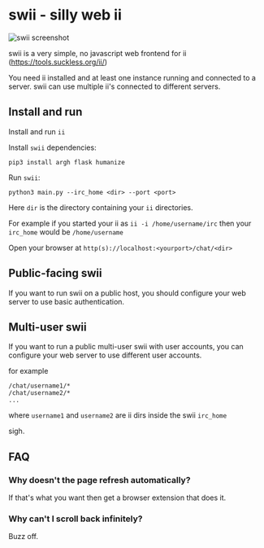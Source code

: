 # swii - silly web ii

![swii screenshot](https://i.imgur.com/dOWjWrt.png)

swii is a very simple, no javascript web frontend for ii (https://tools.suckless.org/ii/)

You need ii installed and at least one instance running and connected to a server. swii can use multiple ii's connected to different servers.

## Install and run

Install and run `ii`

Install `swii` dependencies:

    pip3 install argh flask humanize


Run `swii`:

    python3 main.py --irc_home <dir> --port <port>

Here `dir` is the directory containing your `ii` directories.

For example if you started your ii as `ii -i /home/username/irc` then your `irc_home` would be `/home/username`

Open your browser at `http(s)://localhost:<yourport>/chat/<dir>`
    
## Public-facing swii

If you want to run swii on a public host, you should configure your web server to use basic authentication.

## Multi-user swii

If you want to run a public multi-user swii with user accounts, you can configure your web server to use different user accounts.

for example

    /chat/username1/*
    /chat/username2/*
    ...

where `username1` and `username2` are ii dirs inside the swii `irc_home`

sigh.

## FAQ

### Why doesn't the page refresh automatically?

If that's what you want then get a browser extension that does it.

### Why can't I scroll back infinitely?

Buzz off.
